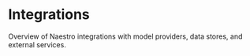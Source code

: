 # Integrations

Overview of Naestro integrations with model providers, data stores, and external services.
